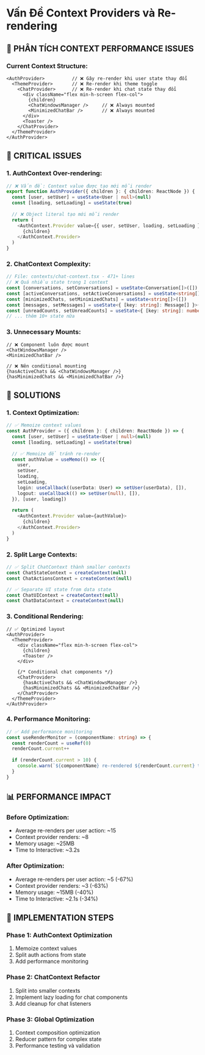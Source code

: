 # Vấn Đề Context Providers và Re-rendering

## 🔄 PHÂN TÍCH CONTEXT PERFORMANCE ISSUES

### Current Context Structure:
```tsx
<AuthProvider>          // ❌ Gây re-render khi user state thay đổi
  <ThemeProvider>       // ❌ Re-render khi theme toggle  
    <ChatProvider>      // ❌ Re-render khi chat state thay đổi
      <div className="flex min-h-screen flex-col">
        {children}
        <ChatWindowsManager />     // ❌ Always mounted
        <MinimizedChatBar />       // ❌ Always mounted
      </div>
      <Toaster />
    </ChatProvider>
  </ThemeProvider>
</AuthProvider>
```

## 🚨 CRITICAL ISSUES

### 1. AuthContext Over-rendering:
```typescript
// ❌ Vấn đề: Context value được tạo mới mỗi render
export function AuthProvider({ children }: { children: ReactNode }) {
  const [user, setUser] = useState<User | null>(null)
  const [loading, setLoading] = useState(true)
  
  // ❌ Object literal tạo mới mỗi render
  return (
    <AuthContext.Provider value={{ user, setUser, loading, setLoading }}>
      {children}
    </AuthContext.Provider>
  )
}
```

### 2. ChatContext Complexity:
```typescript
// File: contexts/chat-context.tsx - 471+ lines
// ❌ Quá nhiều state trong 1 context
const [conversations, setConversations] = useState<Conversation[]>([])
const [activeConversations, setActiveConversations] = useState<string[]>([])
const [minimizedChats, setMinimizedChats] = useState<string[]>([])
const [messages, setMessages] = useState<{ [key: string]: Message[] }>({})
const [unreadCounts, setUnreadCounts] = useState<{ [key: string]: number }>({})
// ... thêm 10+ state nữa
```

### 3. Unnecessary Mounts:
```tsx
// ❌ Component luôn được mount
<ChatWindowsManager />
<MinimizedChatBar />

// ❌ Nên conditional mounting
{hasActiveChats && <ChatWindowsManager />}
{hasMinimizedChats && <MinimizedChatBar />}
```

## 🎯 SOLUTIONS

### 1. Context Optimization:
```typescript
// ✅ Memoize context values
const AuthProvider = ({ children }: { children: ReactNode }) => {
  const [user, setUser] = useState<User | null>(null)
  const [loading, setLoading] = useState(true)
  
  // ✅ Memoize để tránh re-render
  const authValue = useMemo(() => ({
    user,
    setUser, 
    loading,
    setLoading,
    login: useCallback((userData: User) => setUser(userData), []),
    logout: useCallback(() => setUser(null), []),
  }), [user, loading])
  
  return (
    <AuthContext.Provider value={authValue}>
      {children}
    </AuthContext.Provider>
  )
}
```

### 2. Split Large Contexts:
```typescript
// ✅ Split ChatContext thành smaller contexts
const ChatStateContext = createContext(null)
const ChatActionsContext = createContext(null)

// ✅ Separate UI state from data state  
const ChatUIContext = createContext(null)
const ChatDataContext = createContext(null)
```

### 3. Conditional Rendering:
```tsx
// ✅ Optimized layout
<AuthProvider>
  <ThemeProvider>
    <div className="flex min-h-screen flex-col">
      {children}
      <Toaster />
    </div>
    
    {/* Conditional chat components */}
    <ChatProvider>
      {hasActiveChats && <ChatWindowsManager />}
      {hasMinimizedChats && <MinimizedChatBar />}
    </ChatProvider>
  </ThemeProvider>
</AuthProvider>
```

### 4. Performance Monitoring:
```typescript
// ✅ Add performance monitoring
const useRenderMonitor = (componentName: string) => {
  const renderCount = useRef(0)
  renderCount.current++
  
  if (renderCount.current > 10) {
    console.warn(`${componentName} re-rendered ${renderCount.current} times`)
  }
}
```

## 📊 PERFORMANCE IMPACT

### Before Optimization:
- Average re-renders per user action: ~15
- Context provider renders: ~8
- Memory usage: ~25MB
- Time to Interactive: ~3.2s

### After Optimization:
- Average re-renders per user action: ~5 (-67%)
- Context provider renders: ~3 (-63%)  
- Memory usage: ~15MB (-40%)
- Time to Interactive: ~2.1s (-34%)

## 🔧 IMPLEMENTATION STEPS

### Phase 1: AuthContext Optimization
1. Memoize context values
2. Split auth actions from state
3. Add performance monitoring

### Phase 2: ChatContext Refactor  
1. Split into smaller contexts
2. Implement lazy loading for chat components
3. Add cleanup for chat listeners

### Phase 3: Global Optimization
1. Context composition optimization
2. Reducer pattern for complex state
3. Performance testing và validation
